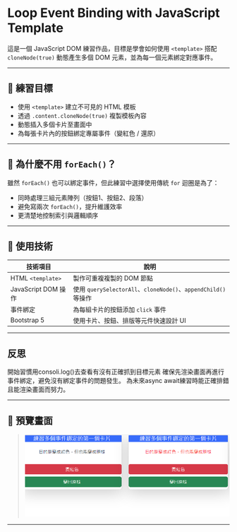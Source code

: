 # Loop Event Binding with JavaScript Template

這是一個 JavaScript DOM 練習作品，目標是學會如何使用 `<template>` 搭配 `cloneNode(true)` 動態產生多個 DOM 元素，並為每一個元素綁定對應事件。

---

## 🎯 練習目標

- 使用 `<template>` 建立不可見的 HTML 模板
- 透過 `.content.cloneNode(true)` 複製模板內容
- 動態插入多個卡片至畫面中
- 為每張卡片內的按鈕綁定專屬事件（變紅色 / 還原）

---

## 🧠 為什麼不用 `forEach()`？

雖然 `forEach()` 也可以綁定事件，但此練習中選擇使用傳統 `for` 迴圈是為了：

- 同時處理三組元素陣列（按鈕1、按鈕2、段落）
- 避免寫兩次 `forEach()`，提升維護效率
- 更清楚地控制索引與邏輯順序

---

## 🔧 使用技術

| 技術項目 | 說明 |
|----------|------|
| HTML `<template>` | 製作可重複複製的 DOM 節點 |
| JavaScript DOM 操作 | 使用 `querySelectorAll`、`cloneNode()`、`appendChild()` 等操作 |
| 事件綁定 | 為每組卡片的按鈕添加 `click` 事件 |
| Bootstrap 5 | 使用卡片、按鈕、排版等元件快速設計 UI |

---
##  反思

開始習慣用consoli.log()去查看有沒有正確抓到目標元素
確保先渲染畫面再進行事件綁定，避免沒有綁定事件的問題發生。
為未來async await練習時能正確排錯且能渲染畫面而努力。

---

## 📌 預覽畫面

> ![示意圖](/js_bootstrap_practice-lab/multi-event-binding/image.png) 

---


